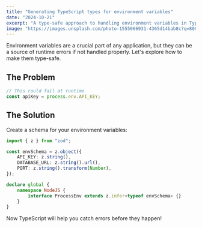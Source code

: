 ```yaml
---
title: "Generating TypeScript types for environment variables"
date: "2024-10-21"
excerpt: "A type-safe approach to handling environment variables in TypeScript projects."
image: "https://images.unsplash.com/photo-1555066931-4365d14bab8c?q=80&w=2070&auto=format&fit=crop"
---
```


Environment variables are a crucial part of any application, but they can be a source of runtime errors if not handled properly. Let's explore how to make them type-safe.

## The Problem

```typescript
// This could fail at runtime
const apiKey = process.env.API_KEY;
```

## The Solution

Create a schema for your environment variables:

```typescript
import { z } from "zod";

const envSchema = z.object({
	API_KEY: z.string(),
	DATABASE_URL: z.string().url(),
	PORT: z.string().transform(Number),
});

declare global {
	namespace NodeJS {
		interface ProcessEnv extends z.infer<typeof envSchema> {}
	}
}
```

Now TypeScript will help you catch errors before they happen!
